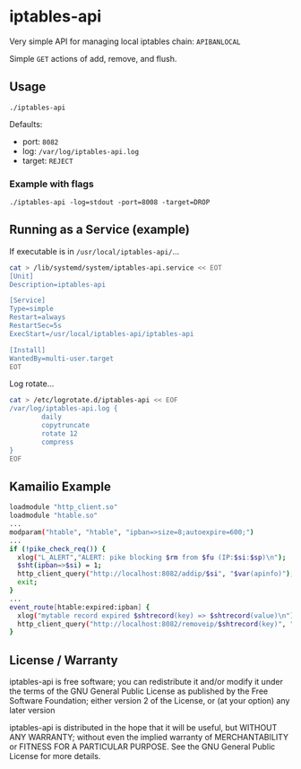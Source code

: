 # iptables-api

Very simple API for managing local iptables chain: `APIBANLOCAL`

Simple `GET` actions of add, remove, and flush.

## Usage

`./iptables-api`

Defaults:

* port: `8082`
* log: `/var/log/iptables-api.log`
* target: `REJECT`

### Example with flags

`./iptables-api -log=stdout -port=8008 -target=DROP`

## Running as a Service (example)

If executable is in `/usr/local/iptables-api/`...

```bash
cat > /lib/systemd/system/iptables-api.service << EOT
[Unit]
Description=iptables-api

[Service]
Type=simple
Restart=always
RestartSec=5s
ExecStart=/usr/local/iptables-api/iptables-api

[Install]
WantedBy=multi-user.target
EOT
```

Log rotate...

```bash
cat > /etc/logrotate.d/iptables-api << EOF
/var/log/iptables-api.log {
        daily
        copytruncate
        rotate 12
        compress
}
EOF
```

## Kamailio Example

```bash
loadmodule "http_client.so"
loadmodule "htable.so"
... 
modparam("htable", "htable", "ipban=>size=8;autoexpire=600;")
... 
if (!pike_check_req()) {
  xlog("L_ALERT","ALERT: pike blocking $rm from $fu (IP:$si:$sp)\n");
  $sht(ipban=>$si) = 1;
  http_client_query("http://localhost:8082/addip/$si", "$var(apinfo)");
  exit;
}
... 
event_route[htable:expired:ipban] {
  xlog("mytable record expired $shtrecord(key) => $shtrecord(value)\n");
  http_client_query("http://localhost:8082/removeip/$shtrecord(key)", "$var(apinfo)");
}
```

## License / Warranty

iptables-api is free software; you can redistribute it and/or modify it under the terms of the GNU General Public License as published by the Free Software Foundation; either version 2 of the License, or (at your option) any later version

iptables-api is distributed in the hope that it will be useful, but WITHOUT ANY WARRANTY; without even the implied warranty of MERCHANTABILITY or FITNESS FOR A PARTICULAR PURPOSE. See the GNU General Public License for more details.
